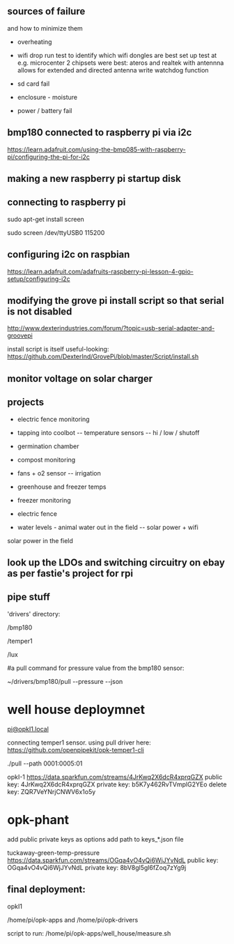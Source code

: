 ## sources of failure
and how to minimize them

- overheating
- wifi drop
run test to identify which wifi dongles are best
set up test at e.g. microcenter
2 chipsets were best:
ateros and realtek with antennna
allows for extended and directed antenna
write watchdog function

- sd card fail
- enclosure - moisture
- power / battery fail

## bmp180 connected to raspberry pi via i2c

https://learn.adafruit.com/using-the-bmp085-with-raspberry-pi/configuring-the-pi-for-i2c

## making a new raspberry pi startup disk 

## connecting to raspberry pi

sudo apt-get install screen

sudo screen /dev/ttyUSB0 115200


## configuring i2c on raspbian

https://learn.adafruit.com/adafruits-raspberry-pi-lesson-4-gpio-setup/configuring-i2c

## modifying the grove pi install script so that serial is not disabled

http://www.dexterindustries.com/forum/?topic=usb-serial-adapter-and-groovepi

install script is itself useful-looking:
https://github.com/DexterInd/GrovePi/blob/master/Script/install.sh

## monitor voltage on solar charger

## projects

- electric fence monitoring
- tapping into coolbot -- temperature sensors -- hi / low / shutoff
- germination chamber

- compost monitoring
- fans + o2 sensor -- irrigation
- greenhouse and freezer temps
- freezer monitoring  
- electric fence
- water levels - animal water out in the field
-- solar power + wifi

solar power in the field 
 
## look up the LDOs and switching circuitry on ebay as per fastie's project for rpi





## pipe stuff

'drivers' directory: 

/bmp180

/temper1

/lux


#a pull command for pressure value from the bmp180 sensor:

~/drivers/bmp180/pull --pressure --json


# well house deploymnet


pi@opkI1.local

connecting temper1 sensor.
using pull driver here:
https://github.com/openpipekit/opk-temper1-cli

./pull --path 0001:0005:01





opkI-1
https://data.sparkfun.com/streams/4JrKwq2X6dcR4xprqGZX
public key:
4JrKwq2X6dcR4xprqGZX
private key:
b5K7y462RvTVmplG2YEo
delete key:
ZQR7VeYNrjCNWV6x1o5y



# opk-phant

add public private keys as options
add path to keys_*.json file



tuckaway-green-temp-pressure
https://data.sparkfun.com/streams/OGqa4vO4vQi6WjJYvNdL
public key:
OGqa4vO4vQi6WjJYvNdL
private key:
8bV8gl5gl6fZoq7zYg9j


## final deployment:

opkI1

/home/pi/opk-apps
and
/home/pi/opk-drivers

script to run:
/home/pi/opk-apps/well_house/measure.sh


